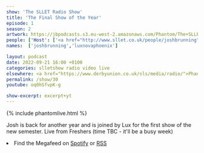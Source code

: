 ```yaml
---
show: 'The SLLET Radio Show'
title: 'The Final Show of the Year'
episode: 1
season: 2
artwork: https://jbpodcasts.s3.eu-west-2.amazonaws.com/Phantom/The+SLLET+Radio+Show/2021-09-27+-+SLLET+radio+square.png
people: ['Host': ['<a href="http://www.sllet.co.uk/people/joshbrunning">Josh Brunning</a>','<a href="http://www.sllet.co.uk/people/luxnovaphoenix">Lux Nova Phoenix</a>']]
names:  ['joshbrunning','luxnovaphoenix']

layout: podcast
date: 2022-09-21 16:00 +0100
categories: slletshow radio video live
elsewhere: <a href="https://www.derbyunion.co.uk/sls/media/radio/">Phantom Media</a>
permalink: /show/30
youtube: oq0hSfvpK-g

show-excerpt: excerpt+yt
---
```


{% include phantomlive.html %}

Josh is back for another year and is joined by Lux for the first show of the new semester. Live from Freshers (time TBC - it'll be a busy week)

<li>Find the Megafeed on <a href="https://open.spotify.com/show/1WGc6YCF3UfAL7E62gHLAS?si=eff5901deb8d498e">Spotify</a> or <a href="https://anchor.fm/s/849e58ac/podcast/rss">RSS</a></li>
